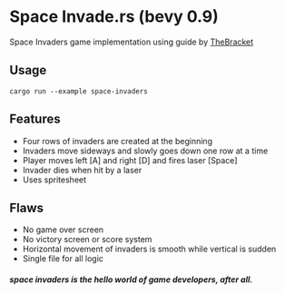 # Space Invade.rs (bevy 0.9)

Space Invaders game implementation using guide by
[TheBracket](https://rustrepo.com/repo/thebracket-bevy-test)

## Usage
```
cargo run --example space-invaders
```

## Features
- Four rows of invaders are created at the beginning
- Invaders move sideways and slowly goes down one row at a time
- Player moves left [A] and right [D] and fires laser [Space]
- Invader dies when hit by a laser
- Uses spritesheet

## Flaws
- No game over screen
- No victory screen or score system
- Horizontal movement of invaders is smooth while vertical is sudden
- Single file for all logic

##### space invaders is the hello world of game developers, after all.
